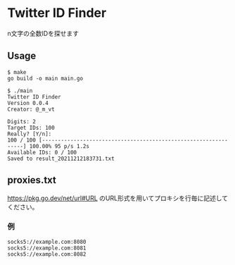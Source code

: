 # Twitter ID Finder

n文字の全数IDを探せます

## Usage

```
$ make
go build -o main main.go

$ ./main
Twitter ID Finder
Version 0.0.4
Creator: @_m_vt

Digits: 2
Target IDs: 100
Really? [Y/n]: 
100 / 100 [----------------------------------------------------------------] 100.00% 95 p/s 1.2s
Available IDs: 0 / 100
Saved to result_20211212183731.txt
```

## proxies.txt

https://pkg.go.dev/net/url#URL のURL形式を用いてプロキシを行毎に記述してください。

### 例

```
socks5://example.com:8080
socks5://example.com:8081
socks5://example.com:8082
```
